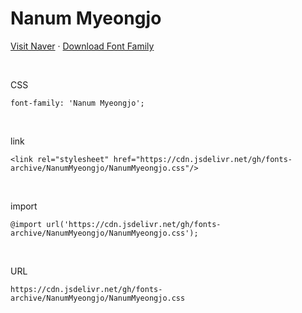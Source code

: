# Nanum Myeongjo

[Visit Naver](https://hangeul.naver.com/font) · [Download Font Family](https://cdn.jsdelivr.net/gh/fonts-archive/NanumMyeongjo/NanumMyeongjo.zip)

&nbsp;

CSS

```
font-family: 'Nanum Myeongjo';
```

&nbsp;

link

```
<link rel="stylesheet" href="https://cdn.jsdelivr.net/gh/fonts-archive/NanumMyeongjo/NanumMyeongjo.css"/>
```

&nbsp;

import

```
@import url('https://cdn.jsdelivr.net/gh/fonts-archive/NanumMyeongjo/NanumMyeongjo.css');
```

&nbsp;

URL

```
https://cdn.jsdelivr.net/gh/fonts-archive/NanumMyeongjo/NanumMyeongjo.css
```
